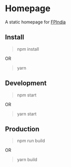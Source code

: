 # Homepage

A static homepage for [FPIndia](https://functionalprogramming.in)

## Install

> npm install

 OR

> yarn

## Development

> npm start
 
 OR

> yarn start

## Production

> npm run build

OR

> yarn build
